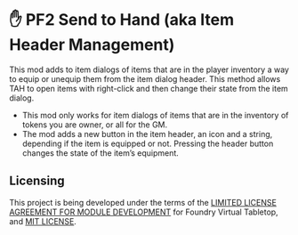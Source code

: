 
# ✋ PF2 Send to Hand (aka Item Header Management)

This mod adds to item dialogs of items that are in the player inventory a way to equip or unequip them from the item dialog header. This method allows TAH to open items with right-click and then change their state from the item dialog.

- This mod only works for item dialogs of items that are in the inventory of tokens you are owner, or all for the GM.
- The mod adds a new button in the item header, an icon and a string, depending if the item is equipped or not. Pressing the header button changes the state of the item’s equipment.
## Licensing

This project is being developed under the terms of the
[LIMITED LICENSE AGREEMENT FOR MODULE DEVELOPMENT] for Foundry Virtual Tabletop, and [MIT LICENSE].

[League Basic JS Module Template]: https://github.com/League-of-Foundry-Developers/FoundryVTT-Module-Template
[LIMITED LICENSE AGREEMENT FOR MODULE DEVELOPMENT]: https://foundryvtt.com/article/license/
[Choose an open source license]: https://choosealicense.com/
[MIT LICENSE]: https://choosealicense.com/licenses/mit/
